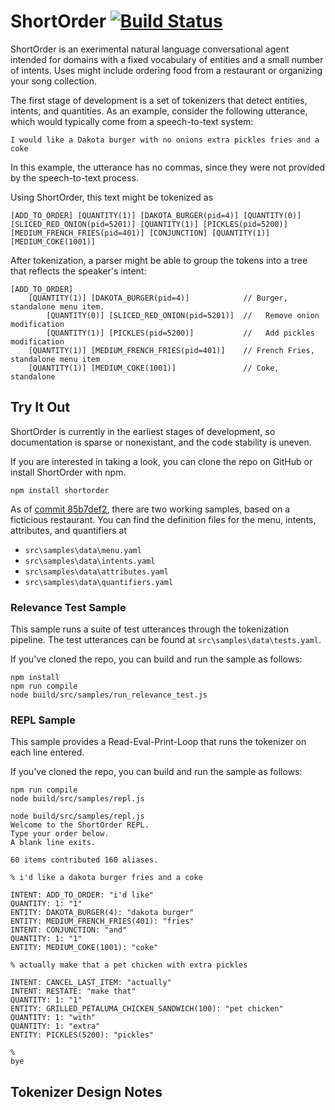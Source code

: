 # ShortOrder [![Build Status](https://travis-ci.com/MikeHopcroft/ShortOrder.svg?branch=master)](https://travis-ci.com/MikeHopcroft/ShortOrder)

ShortOrder is an exerimental natural language conversational agent intended for domains with a fixed vocabulary of entities and a small number of intents. Uses might include ordering food from a restaurant or organizing your song collection.

The first stage of development is a set of tokenizers that detect entities, intents, and quantities. As an example, consider the following utterance, which would typically come from a speech-to-text system:

~~~
I would like a Dakota burger with no onions extra pickles fries and a coke
~~~

In this example, the utterance has no commas, since they were not provided by the speech-to-text process.

Using ShortOrder, this text might be tokenized as

~~~
[ADD_TO_ORDER] [QUANTITY(1)] [DAKOTA_BURGER(pid=4)] [QUANTITY(0)]
[SLICED_RED_ONION(pid=5201)] [QUANTITY(1)] [PICKLES(pid=5200)]
[MEDIUM_FRENCH_FRIES(pid=401)] [CONJUNCTION] [QUANTITY(1)]
[MEDIUM_COKE(1001)]
~~~

After tokenization, a parser might be able to group the tokens into a tree that reflects the speaker's intent:
~~~
[ADD_TO_ORDER]
    [QUANTITY(1)] [DAKOTA_BURGER(pid=4)]            // Burger, standalone menu item.
        [QUANTITY(0)] [SLICED_RED_ONION(pid=5201)]  //   Remove onion modification
        [QUANTITY(1)] [PICKLES(pid=5200)]           //   Add pickles modification
    [QUANTITY(1)] [MEDIUM_FRENCH_FRIES(pid=401)]    // French Fries, standalone menu item
    [QUANTITY(1)] [MEDIUM_COKE(1001)]               // Coke, standalone
~~~

## Try It Out

ShortOrder is currently in the earliest stages of development, so documentation is
sparse or nonexistant, and the code stability is uneven.

If you are interested in taking a look, you can clone the repo on GitHub or install
ShortOrder with npm.

~~~
npm install shortorder
~~~

As of [commit 85b7def2](https://github.com/MikeHopcroft/ShortOrder/commit/85b7def29e060f5c58c32b0643edf1769aa833dd), there are two working samples, based on a ficticious restaurant. You can find the definition files for the menu, intents, attributes, and quantifiers at
* `src\samples\data\menu.yaml`
* `src\samples\data\intents.yaml`
* `src\samples\data\attributes.yaml`
* `src\samples\data\quantifiers.yaml`

### Relevance Test Sample

This sample runs a suite of test utterances through the tokenization pipeline. The test utterances can be found at `src\samples\data\tests.yaml`.

If you've cloned the repo, you can build and run the sample as follows:

~~~
npm install
npm run compile
node build/src/samples/run_relevance_test.js
~~~

### REPL Sample

This sample provides a Read-Eval-Print-Loop that runs the tokenizer on each line entered.

If you've cloned the repo, you can build and run the sample as follows:

~~~
npm run compile
node build/src/samples/repl.js
~~~

~~~
node build/src/samples/repl.js
Welcome to the ShortOrder REPL.
Type your order below.
A blank line exits.

60 items contributed 160 aliases.

% i'd like a dakota burger fries and a coke

INTENT: ADD_TO_ORDER: "i'd like"
QUANTITY: 1: "1"
ENTITY: DAKOTA_BURGER(4): "dakota burger"
ENTITY: MEDIUM_FRENCH_FRIES(401): "fries"
INTENT: CONJUNCTION: "and"
QUANTITY: 1: "1"
ENTITY: MEDIUM_COKE(1001): "coke"

% actually make that a pet chicken with extra pickles

INTENT: CANCEL_LAST_ITEM: "actually"
INTENT: RESTATE: "make that"
QUANTITY: 1: "1"
ENTITY: GRILLED_PETALUMA_CHICKEN_SANDWICH(100): "pet chicken"
QUANTITY: 1: "with"
QUANTITY: 1: "extra"
ENTITY: PICKLES(5200): "pickles"

%
bye
~~~

## Tokenizer Design Notes

